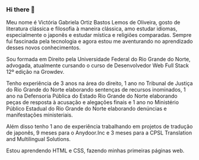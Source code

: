 ### Hi there 👋

Meu nome é Victória Gabriela Ortiz Bastos Lemos de Oliveira, gosto de literatura clássica e filosofia à maneira clássica, amo estudar idiomas, especialmente o japonês e estudar mística e religiões comparadas. Sempre fui fascinada pela tecnologia e agora estou me aventurando no aprendizado desses novos conhecimentos.

Sou formada em Direito pela Universidade Federal do Rio Grande do Norte, advogada, atualmente cursando o curso de Desenvolvedor Web Full Stack 12º edição na Growdev.

Tenho experiência de 3 anos na área do direito, 1 ano no Tribunal de Justiça do Rio Grande do Norte elaborando sentenças de recursos inominados, 1 ano na Defensoria Pública do Estado Rio Grande do Norte elaborando peças de resposta à acusação e alegações finais e 1 ano no Ministério Público Estadual do Rio Grande do Norte elaborando denúncias e manifestações ministeriais.

Além disso tenho 1 ano de experiência trabalhando em projetos de tradução de japonês, 9 meses para o Anydoor.Inc e 3 meses para a CPSL Translation and Multilingual Solutions.

Estou aprendendo HTML e CSS, fazendo minhas primeiras páginas web.
